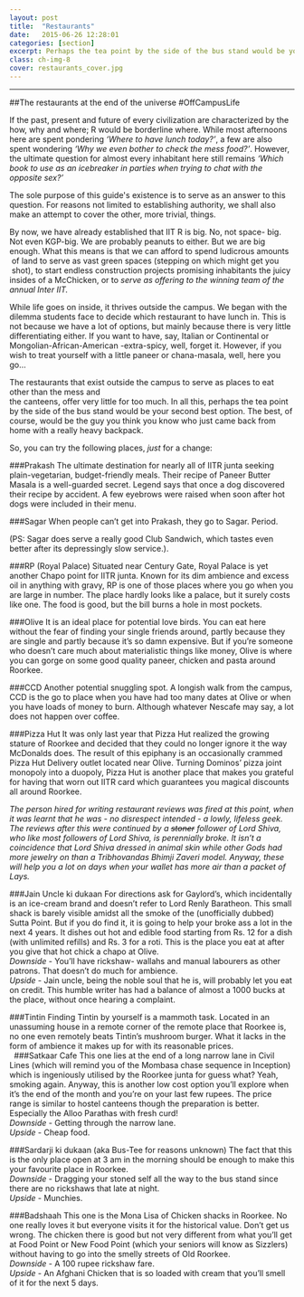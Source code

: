 ```yaml
---
layout: post
title:  "Restaurants"
date:   2015-06-26 12:28:01
categories: [section]
excerpt: Perhaps the tea point by the side of the bus stand would be your second best option. The best, of course, would be the guy you think you know who just came back from home with a really heavy backpack. 
class: ch-img-8
cover: restaurants_cover.jpg
--- 	
```

--------------------------------

##The restaurants at the end of the universe
\#OffCampusLife  

If the past, present and future of every civilization are characterized by the how, why and 
where; R would be borderline where. While most afternoons here are spent pondering _‘Where 
to have lunch today?’_, a few are also spent wondering _‘Why we even bother to check the mess 
food?’_. However, the ultimate question for almost every inhabitant here still remains _‘Which 
book to use as an icebreaker in parties when trying to chat with the opposite sex?’_  

The sole purpose of this guide's existence is to serve as an answer to this question. For reasons 
not limited to establishing authority, we shall also make an attempt to cover the other, more 
trivial, things.  

By now, we have already established that IIT R is big. No, not space- big. Not even KGP-big. We 
are probably peanuts to either. But we are big enough. What this means is that we can afford 
to spend ludicrous amounts  of land to serve as vast green spaces (stepping on which might get 
you  shot), to start endless construction projects promising inhabitants the juicy insides of a 
McChicken, or to _serve as offering to the winning team of the annual Inter IIT._  

While life goes on inside, it thrives outside the campus. We began with the dilemma students 
face to decide which restaurant to have lunch in. This is not because we have a lot of options, 
but mainly because there is very little differentiating either. If you want to have, say, Italian or 
Continental or Mongolian-African-American -extra-spicy, well, forget it. However, if you wish to 
treat yourself with a little paneer or chana-masala, well, here you go…  

The restaurants that exist outside the campus to serve as places to eat other than the mess and  
the canteens, offer very little for too much. In all this, perhaps the tea point by the side of the 
bus stand would be your second best option. The best, of course, would be the guy you think 
you know who just came back from home with a really heavy backpack.  

So, you can try the following places, _just_ for a change:  

###Prakash
The ultimate destination for nearly all of IITR junta seeking plain-vegetarian, budget-friendly 
meals. Their recipe of Paneer Butter Masala is a well-guarded secret. Legend says that once a 
dog discovered their recipe by accident. A few eyebrows were raised when soon after hot dogs 
were included in their menu.  

###Sagar
When people can’t get into Prakash, they go to Sagar. Period.  

(PS: Sagar does serve a really good Club Sandwich, which tastes even better after its 
depressingly slow service.).  

###RP (Royal Palace)
Situated near Century Gate, Royal Palace is yet another Chapo point for IITR junta. Known for 
its dim ambience and excess oil in anything with gravy, RP is one of those places where you go 
when you are large in number. The place hardly looks like a palace, but it surely costs like one. 
The food is good, but the bill burns a hole in most pockets.  

###Olive
It is an ideal place for potential love birds. You can eat here without the fear of finding your 
single friends around, partly because they are single and partly because it’s so damn expensive. 
But if you’re someone who doesn’t care much about materialistic things like money, Olive is 
where you can gorge on some good quality paneer, chicken and pasta around Roorkee.

###CCD
Another potential snuggling spot. A longish walk from the campus, CCD is the go to place when 
you have had too many dates at Olive or when you have loads of money to burn. Although 
whatever Nescafe may say, a lot does not happen over coffee.

###Pizza Hut
It was only last year that Pizza Hut realized the growing stature of Roorkee and decided that 
they could no longer ignore it the way McDonalds does. The result of this epiphany is an 
occasionally crammed Pizza Hut Delivery outlet located near Olive. Turning Dominos’ pizza joint 
monopoly into a duopoly, Pizza Hut is another place that makes you grateful for having that 
worn out IITR card which guarantees you magical discounts all around Roorkee.  

_The person hired for writing restaurant reviews was fired at this point, when it was learnt that 
he was - no disrespect intended - a lowly, lifeless geek. The reviews after this were continued by 
a <s>stoner</s> follower of Lord Shiva, who like most followers of Lord Shiva, is perennially broke. It 
isn’t a coincidence that Lord Shiva dressed in animal skin while other Gods had more jewelry on 
than a Tribhovandas Bhimji Zaveri model. Anyway, these will help you a lot on days when your 
wallet has more air than a packet of Lays._

###Jain Uncle ki dukaan
For directions ask for Gaylord’s, which incidentally is an ice-cream brand and doesn’t refer to 
Lord Renly Baratheon. This small shack is barely visible amidst all the smoke of the (unofficially 
dubbed) Sutta Point. But if you do find it, it is going to help your broke ass a lot in the next 4 
years. It dishes out hot and edible food starting from Rs. 12 for a dish (with unlimited refills) 
and Rs. 3 for a roti. This is the place you eat at after you give that hot chick a chapo at Olive.<br />
_Downside_ - You’ll have rickshaw- wallahs and manual labourers as other patrons. That doesn’t 
do much for ambience.<br />
_Upside_ - Jain uncle, being the noble soul that he is, will probably let you eat on credit. This 
humble writer has had a balance of almost a 1000 bucks at the place, without once hearing a 
complaint.

###Tintin
Finding Tintin by yourself is a mammoth task. 
Located in an unassuming house in a remote corner of the remote place that Roorkee is, no one 
even remotely beats Tintin’s mushroom burger. What it lacks in the form of ambience it makes 
up for with its reasonable prices.  
  
###Satkaar Cafe
This one lies at the end of a long narrow lane in Civil Lines (which will remind you of the 
Mombasa chase sequence in Inception) which is ingeniously utilised by the Roorkee junta for 
guess what? Yeah, smoking again. Anyway, this is another low cost option you’ll explore when 
it’s the end of the month and you’re on your last few rupees. The price range is similar to 
hostel canteens though the preparation is better. Especially the Alloo Parathas with fresh 
curd!<br />
_Downside_ - Getting through the narrow lane. <br />
_Upside_ - Cheap food.  

###Sardarji ki dukaan (aka Bus-Tee for reasons unknown)
The fact that this is the only place open at 3 am in the morning should be enough to make this 
your favourite place in Roorkee.<br />
_Downside_ - Dragging your stoned self all the way to the bus stand since there are no 
rickshaws that late at night.<br />
_Upside_ - Munchies.  

###Badshaah
This one is the Mona Lisa of Chicken shacks in Roorkee. No one really loves it but everyone 
visits it for the historical value. Don’t get us wrong. The chicken there is good but not very 
different from what you’ll get at Food Point or New Food Point (which your seniors will know 
as Sizzlers) without having to go into the smelly streets of Old Roorkee.<br />
_Downside_ - A 100 rupee rickshaw fare.<br />
_Upside_ - An Afghani Chicken that is so loaded with cream that you’ll smell of it for the next 5 
days.